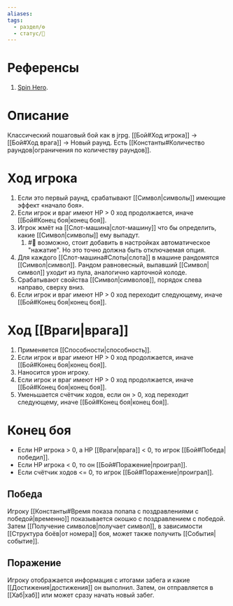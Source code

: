 ```yaml
---
aliases: 
tags:
  - раздел/⚙
  - статус/🌿
---
```

# Референсы
1. [Spin Hero](https://store.steampowered.com/app/2917350/Spin_Hero/).

# Описание 
Классический пошаговый бой как в jrpg.
[[Бой#Ход игрока]] -> [[Бой#Ход врага]] -> Новый раунд.
Есть [[Константы#Количество раундов|ограничения по количеству раундов]].

# Ход игрока
1. Если это первый раунд, срабатывают [[Символ|символы]] имеющие эффект «начало боя».
2. Если игрок и враг имеют HP > 0 ход продолжается, иначе [[Бой#Конец боя|конец боя]].
3. Игрок жмёт на [[Слот-машина|слот-машину]] что бы определить, какие [[Символ|символы]] ему выпадут.
	1. #💭 возможно, стоит добавить в настройках автоматическое "нажатие". Но это точно должна быть отключаемая опция.
4. Для каждого [[Слот-машина#Слоты|слота]] в машине рандомятся [[Символ|символ]]. Рандом равновесный, выпавший [[Символ|символ]] уходит из пула, аналогично карточной колоде.
5. Срабатывают свойства [[Символ|символов]], порядок слева направо, сверху вниз.
6. Если игрок и враг имеют HP > 0 ход переходит следующему, иначе [[Бой#Конец боя|конец боя]].

# Ход [[Враги|врага]]
1. Применяется [[Способности|способность]].
2. Если игрок и враг имеют HP > 0 ход продолжается, иначе [[Бой#Конец боя|конец боя]].
3. Наносится урон игроку.
4. Если игрок и враг имеют HP > 0  ход продолжается, иначе [[Бой#Конец боя|конец боя]].
5. Уменьшается счётчик ходов, если он > 0, ход переходит следующему, иначе [[Бой#Конец боя|конец боя]].

# Конец боя
- Если HP игрока > 0, а HP [[Враги|врага]] < 0, то игрок [[Бой#Победа|победил]]. 
- Если HP игрока < 0, то он [[Бой#Поражение|проиграл]].
- Если счётчик ходов <= 0, то игрок [[Бой#Поражение|проиграл]].

## Победа
Игроку [[Константы#Время показа попапа с поздравлениями с победой|временно]] показывается окошко с поздравлением с победой. Затем [[Получение символов|получает символ]], в зависимости [[Структура боёв|от номера]] боя, может также получить [[События|событие]].

## Поражение
Игроку отображается информация с итогами забега и какие [[Достижения|достижения]] он выполнил. Затем, он отправляется в [[Хаб|хаб]] или может сразу начать новый забег.